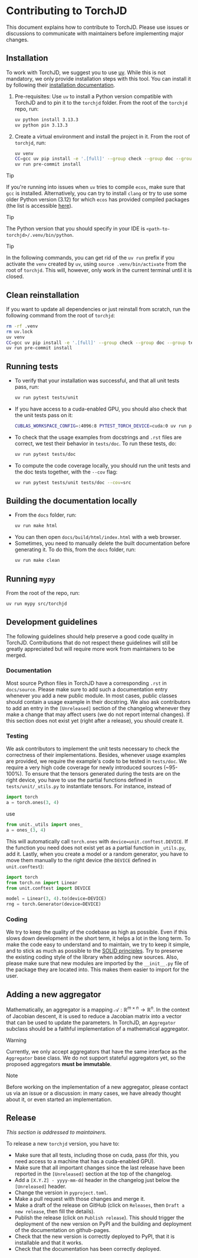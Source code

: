 # Contributing to TorchJD

This document explains how to contribute to TorchJD. Please use issues or discussions to communicate
with maintainers before implementing major changes.

## Installation

To work with TorchJD, we suggest you to use [uv](https://docs.astral.sh/uv/). While this is not
mandatory, we only provide installation steps with this tool. You can install it by following their
[installation documentation](https://docs.astral.sh/uv/getting-started/installation/).

1) Pre-requisites: Use `uv` to install a Python version compatible with TorchJD and to pin it to the
  `torchjd` folder. From the root of the `torchjd` repo, run:
   ```bash
   uv python install 3.13.3
   uv python pin 3.13.3
   ```

2) Create a virtual environment and install the project in it. From the root of `torchjd`, run:
   ```bash
   uv venv
   CC=gcc uv pip install -e '.[full]' --group check --group doc --group test --group plot
   uv run pre-commit install
   ```

> [!TIP]
> If you're running into issues when `uv` tries to compile `ecos`, make sure that `gcc` is
> installed. Alternatively, you can try to install `clang` or try to use some older Python version
> (3.12) for which `ecos` has provided compiled packages (the list is accessible
> [here](https://pypi.org/project/ecos/#files)).

> [!TIP]
> The Python version that you should specify in your IDE is `<path-to-torchjd>/.venv/bin/python`.

> [!TIP]
> In the following commands, you can get rid of the `uv run` prefix if you activate the `venv`
> created by `uv`, using `source .venv/bin/activate` from the root of `torchjd`. This will, however,
> only work in the current terminal until it is closed.


## Clean reinstallation

If you want to update all dependencies or just reinstall from scratch, run the following command
from the root of `torchjd`:
```bash
rm -rf .venv
rm uv.lock
uv venv
CC=gcc uv pip install -e '.[full]' --group check --group doc --group test --group plot
uv run pre-commit install
```

## Running tests
   - To verify that your installation was successful, and that all unit tests pass, run:
     ```bash
     uv run pytest tests/unit
     ```

   - If you have access to a cuda-enabled GPU, you should also check that the unit tests pass on it:
     ```bash
     CUBLAS_WORKSPACE_CONFIG=:4096:8 PYTEST_TORCH_DEVICE=cuda:0 uv run pytest tests/unit
     ```

   - To check that the usage examples from docstrings and `.rst` files are correct, we test their
   behavior in `tests/doc`. To run these tests, do:
     ```bash
     uv run pytest tests/doc
     ```

  - To compute the code coverage locally, you should run the unit tests and the doc tests together,
  with the `--cov` flag:
    ```bash
    uv run pytest tests/unit tests/doc --cov=src
    ```

## Building the documentation locally
   - From the `docs` folder, run:
     ```bash
     uv run make html
     ```
   - You can then open `docs/build/html/index.html` with a web browser.
   - Sometimes, you need to manually delete the built documentation before generating it. To do
   this, from the `docs` folder, run:
     ```bash
     uv run make clean
     ```

## Running `mypy`

From the root of the repo, run:
```bash
uv run mypy src/torchjd
```

## Development guidelines

The following guidelines should help preserve a good code quality in TorchJD. Contributions that do
not respect these guidelines will still be greatly appreciated but will require more work from
maintainers to be merged.

### Documentation

Most source Python files in TorchJD have a corresponding `.rst` in `docs/source`. Please make sure
to add such a documentation entry whenever you add a new public module. In most cases, public
classes should contain a usage example in their docstring. We also ask contributors to add an entry
in the `[Unreleased]` section of the changelog whenever they make a change that may affect users (we
do not report internal changes). If this section does not exist yet (right after a release), you
should create it.

### Testing

We ask contributors to implement the unit tests necessary to check the correctness of their
implementations. Besides, whenever usage examples are provided, we require the example's code to be
tested in `tests/doc`. We require a very high code coverage for newly introduced sources (~95-100%).
To ensure that the tensors generated during the tests are on the right device, you have to use the
partial functions defined in `tests/unit/_utils.py` to instantiate tensors. For instance, instead of
```python
import torch
a = torch.ones(3, 4)
```
use
```python
from unit._utils import ones_
a = ones_(3, 4)
```

This will automatically call `torch.ones` with `device=unit.conftest.DEVICE`.
If the function you need does not exist yet as a partial function in `_utils.py`, add it.
Lastly, when you create a model or a random generator, you have to move them manually to the right
device (the `DEVICE` defined in `unit.conftest`):
```python
import torch
from torch.nn import Linear
from unit.conftest import DEVICE

model = Linear(3, 4).to(device=DEVICE)
rng = torch.Generator(device=DEVICE)
```

### Coding

We try to keep the quality of the codebase as high as possible. Even if this slows down development
in the short term, it helps a lot in the long term. To make the code easy to understand and to
maintain, we try to keep it simple, and to stick as much as possible to the
[SOLID principles](https://en.wikipedia.org/wiki/SOLID). Try to preserve the existing coding style
of the library when adding new sources. Also, please make sure that new modules are imported by the
`__init__.py` file of the package they are located into. This makes them easier to import for the
user.

## Adding a new aggregator

Mathematically, an aggregator is a mapping $\mathcal A: \mathbb R^{m \times n} \to \mathbb R^n$. In
the context of Jacobian descent, it is used to reduce a Jacobian matrix into a vector that can be
used to update the parameters. In TorchJD, an `Aggregator` subclass should be a faithful
implementation of a mathematical aggregator.

> [!WARNING]
> Currently, we only accept aggregators that have the same interface as the `Aggregator` base class.
> We do not support stateful aggregators yet, so the proposed aggregators **must be immutable**.

> [!NOTE]
> Before working on the implementation of a new aggregator, please contact us via an issue or a
> discussion: in many cases, we have already thought about it, or even started an implementation.

## Release

*This section is addressed to maintainers.*

To release a new `torchjd` version, you have to:
- Make sure that all tests, including those on cuda, pass (for this, you need access to a machine
  that has a cuda-enabled GPU).
- Make sure that all important changes since the last release have been reported in the
  `[Unreleased]`
  section at the top of the changelog.
- Add a `[X.Y.Z] - yyyy-mm-dd` header in the changelog just below the `[Unreleased]` header.
- Change the version in `pyproject.toml`.
- Make a pull request with those changes and merge it.
- Make a draft of the release on GitHub (click on `Releases`, then `Draft a new release`, then fill
  the details).
- Publish the release (click on  `Publish release`). This should trigger the deployment of the new
  version on PyPI and the building and deployment of the documentation on github-pages.
- Check that the new version is correctly deployed to PyPI, that it is installable and that it
  works.
- Check that the documentation has been correctly deployed.
